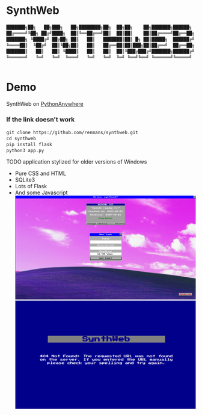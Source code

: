 # SynthWeb
```
███████╗██╗   ██╗███╗   ██╗████████╗██╗  ██╗██╗    ██╗███████╗██████╗ 
██╔════╝╚██╗ ██╔╝████╗  ██║╚══██╔══╝██║  ██║██║    ██║██╔════╝██╔══██╗
███████╗ ╚████╔╝ ██╔██╗ ██║   ██║   ███████║██║ █╗ ██║█████╗  ██████╔╝
╚════██║  ╚██╔╝  ██║╚██╗██║   ██║   ██╔══██║██║███╗██║██╔══╝  ██╔══██╗
███████║   ██║   ██║ ╚████║   ██║   ██║  ██║╚███╔███╔╝███████╗██████╔╝
╚══════╝   ╚═╝   ╚═╝  ╚═══╝   ╚═╝   ╚═╝  ╚═╝ ╚══╝╚══╝ ╚══════╝╚═════╝ 
                                                                  
```
# Demo
SynthWeb on [PythonAnywhere](https://renmans.pythonanywhere.com/)
### If the link doesn't work
```
git clone https://github.com/renmans/synthweb.git
cd synthweb
pip install flask
python3 app.py
```

TODO application stylized for older versions of Windows
* Pure CSS and HTML
* SQLite3
* Lots of Flask
* And some Javascript
![UserPage](/static/img/user_page.png)
![ErrorPage](/static/img/errors.png)
